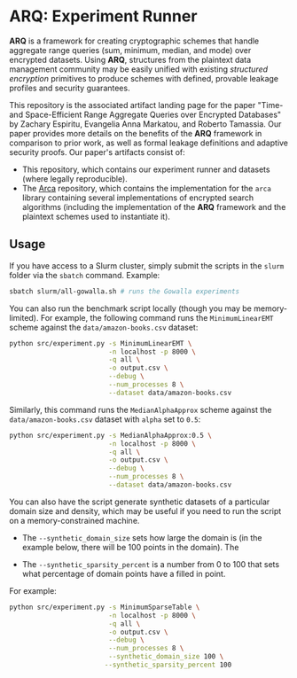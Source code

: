 # ARQ: Experiment Runner

**ARQ** is a framework for creating cryptographic schemes
that handle aggregate range queries (sum, minimum, median, and mode) over
encrypted datasets. Using **ARQ**, structures from the plaintext data
management community may be easily unified with existing
*structured encryption* primitives to produce schemes with defined, provable
leakage profiles and security guarantees.

This repository is the associated artifact landing page for the paper "Time- and
Space-Efficient Range Aggregate Queries over Encrypted Databases" by Zachary
Espiritu, Evangelia Anna Markatou, and Roberto Tamassia.
Our paper provides
more details on the benefits of the **ARQ** framework in comparison to prior
work, as well as formal leakage definitions and adaptive security proofs. Our
paper's artifacts consist of:

* This repository, which contains our experiment runner and datasets (where legally
    reproducible).
* The [Arca][Arca] repository, which contains the implementation for the `arca`
    library containing several implementations of encrypted search algorithms
    (including the implementation of the **ARQ** framework and the plaintext
    schemes used to instantiate it).

## Usage

If you have access to a Slurm cluster, simply submit the scripts in the `slurm` folder
via the `sbatch` command. Example:

```bash
sbatch slurm/all-gowalla.sh # runs the Gowalla experiments
```

You can also run the benchmark script locally (though you may be memory-limited). For
example, the following command runs the `MinimumLinearEMT` scheme against the
`data/amazon-books.csv` dataset:

```bash
python src/experiment.py -s MinimumLinearEMT \
                         -n localhost -p 8000 \
                         -q all \
                         -o output.csv \
                         --debug \
                         --num_processes 8 \
                         --dataset data/amazon-books.csv
```

Similarly, this command runs the `MedianAlphaApprox` scheme against the
`data/amazon-books.csv` dataset with `alpha` set to `0.5`:

```bash
python src/experiment.py -s MedianAlphaApprox:0.5 \
                         -n localhost -p 8000 \
                         -q all \
                         -o output.csv \
                         --debug \
                         --num_processes 8 \
                         --dataset data/amazon-books.csv
```

You can also have the script generate synthetic datasets of a particular domain size
and density, which may be useful if you need to run the script on a memory-constrained
machine.

- The `--synthetic_domain_size` sets how large the domain is (in the example below,
there will be 100 points in the domain). The

- The `--synthetic_sparsity_percent` is a number from 0 to 100 that sets what percentage
of domain points have a filled in point.

For example:

```bash
python src/experiment.py -s MinimumSparseTable \
                         -n localhost -p 8000 \
                         -q all \
                         -o output.csv \
                         --debug \
                         --num_processes 8 \
                         --synthetic_domain_size 100 \
                        --synthetic_sparsity_percent 100
```

[Arca]: https://github.com/cloudsecuritygroup/arca
